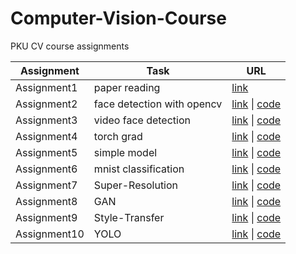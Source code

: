 # Computer-Vision-Course

PKU CV course assignments

| Assignment  | Task                       | URL                                                          |
| ----------- | -------------------------- | ------------------------------------------------------------ |
| Assignment1 | paper reading              | [link](https://akw2f3ita2.feishu.cn/docs/doccnn2OZ4wy6l2Uspx8INL9NGb) |
| Assignment2 | face detection with opencv | [link](https://akw2f3ita2.feishu.cn/docs/doccni45nlz4PxF6Y4LJJWwgEpg) \| [code](https://github.com/Browallia/Computer-Vision-Course/tree/main/Assignment2) |
| Assignment3 | video face detection       | [link](https://akw2f3ita2.feishu.cn/docs/doccnAqm1gN8SiZRoogWPXLjpFh) \| [code](https://github.com/Browallia/Computer-Vision-Course/tree/main/Assignment3)                                                             |
| Assignment4 | torch grad       | [link](https://akw2f3ita2.feishu.cn/docs/doccn5J472nc35li4l0DOfD7jtb) \| [code](https://github.com/Browallia/Computer-Vision-Course/tree/main/Assignment4)                                                             |
| Assignment5 | simple model       | [link](https://akw2f3ita2.feishu.cn/docs/doccn1SO5aQL0ILHK08gUsIWoBd) \| [code](https://github.com/Browallia/Computer-Vision-Course/tree/main/Assignment5)                                                             |
| Assignment6 | mnist classification       | [link](https://akw2f3ita2.feishu.cn/docs/doccn1vmcy9cRNDA1n82IBr2bNg) \| [code](https://github.com/Browallia/Computer-Vision-Course/tree/main/Assignment6)                                                             |
| Assignment7 | Super-Resolution       | [link](https://akw2f3ita2.feishu.cn/docs/doccnIYdUfVIlQvcP0YI1r2fOlg) \| [code](https://github.com/Browallia/Computer-Vision-Course/tree/main/Assignment7)                                                             |
| Assignment8 | GAN       | [link](https://akw2f3ita2.feishu.cn/docs/doccn57mW7RoWv2zmJnLKrgUnqe) \| [code](https://github.com/Browallia/Computer-Vision-Course/tree/main/Assignment8)|
| Assignment9 | Style-Transfer       | [link](https://akw2f3ita2.feishu.cn/docs/doccnAYgsSBmACP6gjh6HJdJZSe) \| [code](https://github.com/Browallia/Computer-Vision-Course/tree/main/Assignment9)                                        |                       
| Assignment10 | YOLO       | [link](https://akw2f3ita2.feishu.cn/docs/doccnyJsj05iWNt1MDz9qYj138g) \| [code](https://github.com/Browallia/Computer-Vision-Course/tree/main/Assignment10)                                                             |